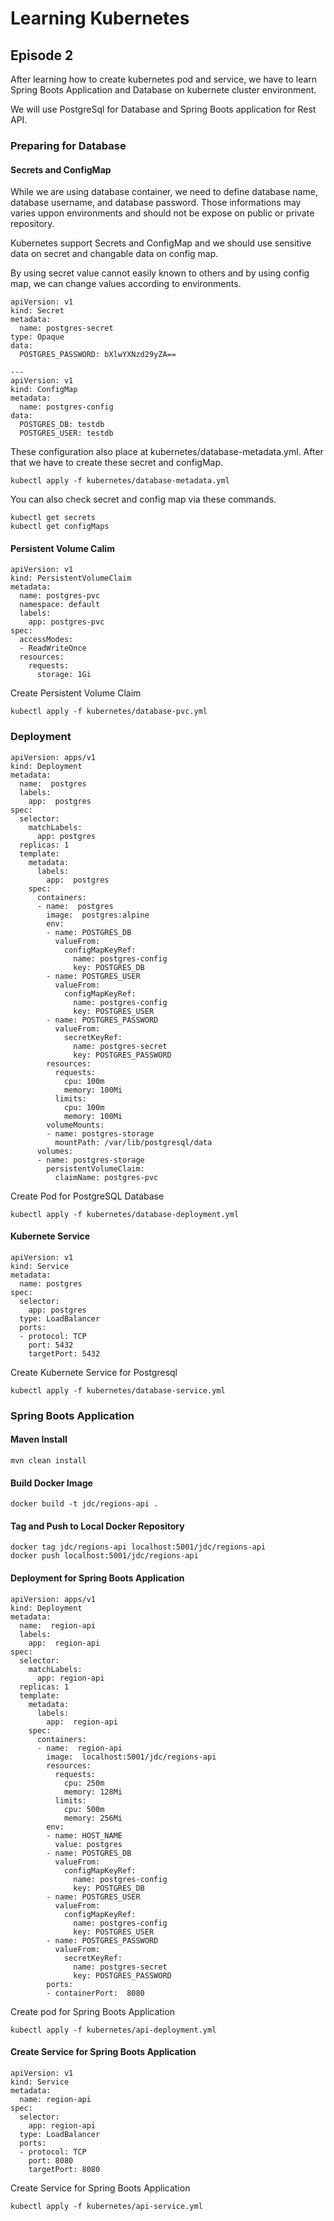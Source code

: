 # Learning Kubernetes

## Episode 2

After learning how to create kubernetes pod and service, we have to learn Spring Boots Application and Database on kubernete cluster environment.

We will use PostgreSql for Database and Spring Boots application for Rest API.

### Preparing for Database

#### Secrets and ConfigMap
While we are using database container, we need to define database name, database username, and database password. Those informations may varies uppon environments and should not be expose on public or private repository.

Kubernetes support Secrets and ConfigMap and we should use sensitive data on secret and changable data on config map.

By using secret value cannot easily known to others and by using config map, we can change values according to environments.

```
apiVersion: v1
kind: Secret
metadata:
  name: postgres-secret
type: Opaque
data:
  POSTGRES_PASSWORD: bXlwYXNzd29yZA==

---
apiVersion: v1
kind: ConfigMap
metadata:
  name: postgres-config
data:
  POSTGRES_DB: testdb
  POSTGRES_USER: testdb
```

These configuration also place at kubernetes/database-metadata.yml. After that we have to create these secret and configMap.
```
kubectl apply -f kubernetes/database-metadata.yml
```

You can also check secret and config map via these commands.
```
kubectl get secrets
kubectl get configMaps
```

#### Persistent Volume Calim

```
apiVersion: v1
kind: PersistentVolumeClaim
metadata:
  name: postgres-pvc
  namespace: default
  labels:
    app: postgres-pvc
spec:
  accessModes:
  - ReadWriteOnce
  resources:
    requests:
      storage: 1Gi
```

Create Persistent Volume Claim

```
kubectl apply -f kubernetes/database-pvc.yml
```

### Deployment

```
apiVersion: apps/v1
kind: Deployment
metadata:
  name:  postgres
  labels:
    app:  postgres
spec:
  selector:
    matchLabels:
      app: postgres
  replicas: 1
  template:
    metadata:
      labels:
        app:  postgres
    spec:
      containers:
      - name:  postgres
        image:  postgres:alpine
        env:
        - name: POSTGRES_DB
          valueFrom:
            configMapKeyRef:
              name: postgres-config
              key: POSTGRES_DB
        - name: POSTGRES_USER
          valueFrom:
            configMapKeyRef:
              name: postgres-config
              key: POSTGRES_USER
        - name: POSTGRES_PASSWORD
          valueFrom:
            secretKeyRef:
              name: postgres-secret
              key: POSTGRES_PASSWORD
        resources:
          requests:
            cpu: 100m
            memory: 100Mi
          limits:
            cpu: 100m
            memory: 100Mi
        volumeMounts:
        - name: postgres-storage
          mountPath: /var/lib/postgresql/data
      volumes:
      - name: postgres-storage
        persistentVolumeClaim:
          claimName: postgres-pvc
```

Create Pod for PostgreSQL Database
```
kubectl apply -f kubernetes/database-deployment.yml
```

#### Kubernete Service

```
apiVersion: v1
kind: Service
metadata:
  name: postgres
spec:
  selector:
    app: postgres
  type: LoadBalancer
  ports:
  - protocol: TCP
    port: 5432
    targetPort: 5432
```

Create Kubernete Service for Postgresql
```
kubectl apply -f kubernetes/database-service.yml
```

### Spring Boots Application

#### Maven Install

```
mvn clean install
```

#### Build Docker Image

```
docker build -t jdc/regions-api .
```

#### Tag and Push to Local Docker Repository

```
docker tag jdc/regions-api localhost:5001/jdc/regions-api
docker push localhost:5001/jdc/regions-api
```

#### Deployment for Spring Boots Application

```
apiVersion: apps/v1
kind: Deployment
metadata:
  name:  region-api
  labels:
    app:  region-api
spec:
  selector:
    matchLabels:
      app: region-api
  replicas: 1
  template:
    metadata:
      labels:
        app:  region-api
    spec:
      containers:
      - name:  region-api
        image:  localhost:5001/jdc/regions-api
        resources:
          requests:
            cpu: 250m
            memory: 128Mi
          limits:
            cpu: 500m
            memory: 256Mi
        env:
        - name: HOST_NAME
          value: postgres
        - name: POSTGRES_DB
          valueFrom:
            configMapKeyRef:
              name: postgres-config
              key: POSTGRES_DB
        - name: POSTGRES_USER
          valueFrom:
            configMapKeyRef:
              name: postgres-config
              key: POSTGRES_USER
        - name: POSTGRES_PASSWORD
          valueFrom:
            secretKeyRef:
              name: postgres-secret
              key: POSTGRES_PASSWORD
        ports:
        - containerPort:  8080
```

Create pod for Spring Boots Application
```
kubectl apply -f kubernetes/api-deployment.yml
```

#### Create Service for Spring Boots Application

```
apiVersion: v1
kind: Service
metadata:
  name: region-api
spec:
  selector:
    app: region-api
  type: LoadBalancer
  ports:
  - protocol: TCP
    port: 8080
    targetPort: 8080
```

Create Service for Spring Boots Application
```
kubectl apply -f kubernetes/api-service.yml
```